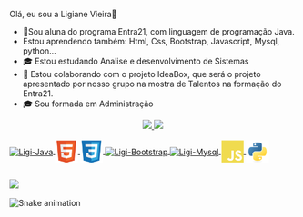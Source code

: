 Olá, eu sou a Ligiane Vieira👋



- 🌱Sou aluna do programa Entra21, com linguagem de programação Java.
- Estou aprendendo também: Html, Css, Bootstrap, Javascript, Mysql, python...
- 🎓 Estou estudando Analise e desenvolvimento de Sistemas
- 👯 Estou colaborando com o projeto IdeaBox, que será o projeto apresentado por nosso grupo na mostra de Talentos na formação do Entra21.
- 🎓 Sou formada em Administração 

<div align="center">
  <a href="https://github.com/ligianevieira">
  <img height="180em" src="https://github-readme-stats.vercel.app/api?username=ligianevieira&show_icons=true&theme=tokyonight&include_all_commits=true&count_private=true"/>
  <img height="180em" src="https://github-readme-stats.vercel.app/api/top-langs/?username=ligianevieira&layout=compact&langs_count=7&theme=tokyonight"/>
</div>
  <div style="display: inline_block"><br>
    <img align="center" alt="Ligi-Java" height="40" width="60" src="https://img.shields.io/badge/Java-ED8B00?style=for-the-badge&logo=java&logoColor=white">
   <img align="center" alt="Ligi-HTML" height="40" width="40" src="https://raw.githubusercontent.com/devicons/devicon/master/icons/html5/html5-original.svg">
  <img align="center" alt="Ligi-CSS" height="40" width="40" src="https://raw.githubusercontent.com/devicons/devicon/master/icons/css3/css3-original.svg">
    <img align="center" alt="Ligi-Bootstrap" height="40" width="90" src="https://img.shields.io/badge/Bootstrap-563D7C?style=for-the-badge&logo=bootstrap&logoColor=white">
     <img align="center" alt="Ligi-Mysql" height="40" width="90" src="https://img.shields.io/badge/MySQL-00000F?style=for-the-badge&logo=mysql&logoColor=white">
    <img align="center" alt="Ligi-Js" height="40" width="40" src="https://raw.githubusercontent.com/devicons/devicon/master/icons/javascript/javascript-plain.svg">
  <img align="center" alt="Ligi-Python" height="40" width="40" src="https://raw.githubusercontent.com/devicons/devicon/master/icons/python/python-original.svg">
  
</div>
  
  ##
  <div> 

  <a href="https://www.linkedin.com/in/ligiane-vieira-30a80681/" target="_blank"><img src="https://img.shields.io/badge/-LinkedIn-%230077B5?style=for-the-badge&logo=linkedin&logoColor=white" target="_blank"></a> 
 </div>
  
  ![Snake animation](https://github.com/ligianevieira/ligianevieira/blob/output/github-contribution-grid-snake.svg)
 
